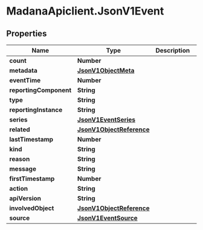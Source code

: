 # MadanaApiclient.JsonV1Event

## Properties

Name | Type | Description | Notes
------------ | ------------- | ------------- | -------------
**count** | **Number** |  | [optional] 
**metadata** | [**JsonV1ObjectMeta**](JsonV1ObjectMeta.md) |  | [optional] 
**eventTime** | **Number** |  | [optional] 
**reportingComponent** | **String** |  | [optional] 
**type** | **String** |  | [optional] 
**reportingInstance** | **String** |  | [optional] 
**series** | [**JsonV1EventSeries**](JsonV1EventSeries.md) |  | [optional] 
**related** | [**JsonV1ObjectReference**](JsonV1ObjectReference.md) |  | [optional] 
**lastTimestamp** | **Number** |  | [optional] 
**kind** | **String** |  | [optional] 
**reason** | **String** |  | [optional] 
**message** | **String** |  | [optional] 
**firstTimestamp** | **Number** |  | [optional] 
**action** | **String** |  | [optional] 
**apiVersion** | **String** |  | [optional] 
**involvedObject** | [**JsonV1ObjectReference**](JsonV1ObjectReference.md) |  | [optional] 
**source** | [**JsonV1EventSource**](JsonV1EventSource.md) |  | [optional] 


